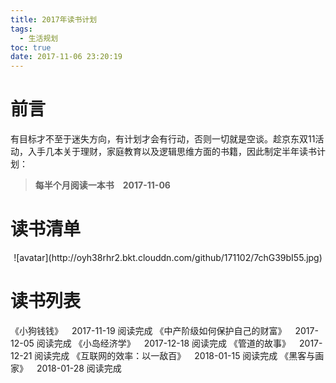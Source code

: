 ```yaml
---
title: 2017年读书计划
tags:
  - 生活规划
toc: true
date: 2017-11-06 23:20:19
---
```

# 前言
有目标才不至于迷失方向，有计划才会有行动，否则一切就是空谈。趁京东双11活动，入手几本关于理财，家庭教育以及逻辑思维方面的书籍，因此制定半年读书计划：
> <strong>每半个月阅读一本书&emsp;2017-11-06</strong>

# 读书清单
<center>
![avatar](http://oyh38rhr2.bkt.clouddn.com/github/171102/7chG39bI55.jpg)
</center>

# 读书列表
《小狗钱钱》&emsp;2017-11-19 阅读完成
《中产阶级如何保护自己的财富》&emsp;2017-12-05 阅读完成
《小岛经济学》&emsp;2017-12-18 阅读完成
《管道的故事》&emsp;2017-12-21 阅读完成
《互联网的效率：以一敌百》&emsp;2018-01-15 阅读完成
《黑客与画家》&emsp;2018-01-28 阅读完成

<!--more-->
